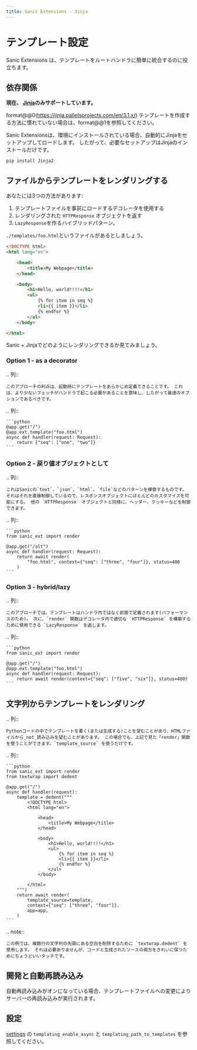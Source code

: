 ```yaml
---
title: Sanic Extensions - Jinja
---
```


# テンプレート設定

Sanic Extensions は、テンプレートをルートハンドラに簡単に統合するのに役立ちます。

## 依存関係

**現在、 [Jinja](https://github.com/pallets/jinja/)のみサポートしています。**

format@@0(https://jinja.palletsprojects.com/en/3.1.x/) テンプレートを作成する方法に慣れていない場合は、format@@1を参照してください。

Sanic Extensionsは、環境にインストールされている場合、自動的にJinjaをセットアップしてロードします。 したがって、必要なセットアップはJinjaのインストールだけです。

```
pip install Jinja2
```

## ファイルからテンプレートをレンダリングする

あなたには3つの方法があります:

1. テンプレートファイルを事前にロードするデコレータを使用する
2. レンダリングされた `HTTPResponse` オブジェクトを返す
3. `LazyResponse`を作るハイブリッドパターン。

`./templates/foo.html`というファイルがあるとしましょう。

```html
<!DOCTYPE html>
<html lang="en">

    <head>
        <title>My Webpage</title>
    </head>

    <body>
        <h1>Hello, world!!!!</h1>
        <ul>
            {% for item in seq %}
            <li>{{ item }}</li>
            {% endfor %}
        </ul>
    </body>

</html>
```

Sanic + Jinjaでどのようにレンダリングできるか見てみましょう。

### Option 1 - as a decorator

.. 列::

```
このアプローチの利点は、起動時にテンプレートをあらかじめ定義できることです。 これは、より少ないフェッチがハンドラで起こる必要があることを意味し、したがって最速のオプションであるべきです。
```

.. 列::

````
```python
@app.get("/")
@app.ext.template("foo.html")
async def handler(request: Request):
    return {"seq": ["one", "two"]}
```
````

### Option 2 - 戻り値オブジェクトとして

.. 列::

```
これはSanicの`text`、`json`、`html`、`file`などのパターンを模倣するものです。 それはそれを直接制御しているので、レスポンスオブジェクトにほとんどのカスタマイズを可能にする。 他の `HTTPResponse` オブジェクトと同様に、ヘッダー、クッキーなどを制御できます。
```

.. 列::

````
```python
from sanic_ext import render

@app.get("/alt")
async def handler(request: Request):
    return await render(
        "foo.html", context={"seq": ["three", "four"]}, status=400
    )
```
````

### Option 3 - hybrid/lazy

.. 列::

```
このアプローチでは、テンプレートはハンドラ内ではなく前面で定義されます(パフォーマンスのため)。 次に、`render` 関数はデコレータ内で適切な `HTTPResponse` を構築するために使用できる `LazyResponse` を返します。
```

.. 列::

````
```python
from sanic_ext import render

@app.get("/")
@app.ext.template("foo.html")
async def handler(request: Request):
    return await render(context={"seq": ["five", "six"]}, status=400)
```
````

## 文字列からテンプレートをレンダリング

.. 列::

```
Pythonコードの中でテンプレートを書く(または生成する)ことを望むことがあり、HTMLファイルから_not_読み込みを望むことがあります。 この場合でも、上記で見た「render」関数を使うことができます。`template_source` を使うだけです。
```

.. 列::

````
```python
from sanic_ext import render
from textwrap import dedent

@app.get("/")
async def handler(request):
    template = dedent("""
        <!DOCTYPE html>
        <html lang="en">

            <head>
                <title>My Webpage</title>
            </head>

            <body>
                <h1>Hello, world!!!!</h1>
                <ul>
                    {% for item in seq %}
                    <li>{{ item }}</li>
                    {% endfor %}
                </ul>
            </body>

        </html>
    """)
    return await render(
        template_source=template,
        context={"seq": ["three", "four"]},
        app=app,
    )
```
````

.. note::

```
この例では、複数行の文字列の先頭にある空白を削除するために `textwrap.dedent` を使用します。 それは必要ありませんが、コードと生成されたソースの両方をきれいに保つためにちょうどいいタッチです。
```

## 開発と自動再読み込み

自動再読み込みがオンになっている場合、テンプレートファイルへの変更によりサーバーの再読み込みが実行されます。

## 設定

[settings](./configuration.md#settings) の `templating_enable_async` と `templating_path_to_templates` を参照してください。
